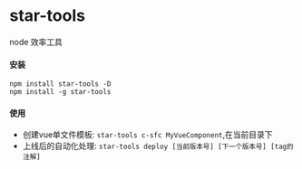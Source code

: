 # star-tools
node 效率工具

#### 安装
`npm install star-tools -D`  
`npm install -g star-tools`

#### 使用
- 创建vue单文件模板: `star-tools c-sfc MyVueComponent`,在当前目录下
- 上线后的自动化处理: `star-tools deploy [当前版本号] [下一个版本号] [tag的注解]`